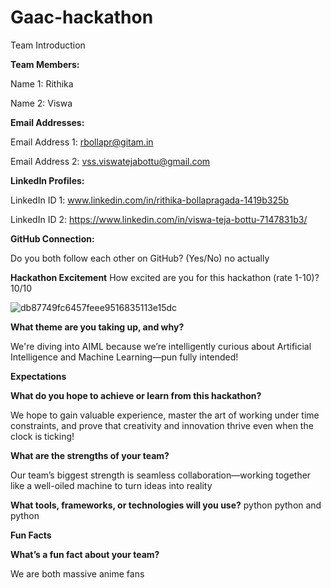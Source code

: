 # Gaac-hackathon
Team Introduction

**Team Members:**

Name 1: Rithika 

Name 2: Viswa 

**Email Addresses:**

Email Address 1: rbollapr@gitam.in

Email Address 2: vss.viswatejabottu@gmail.com

**LinkedIn Profiles:**

LinkedIn ID 1: www.linkedin.com/in/rithika-bollapragada-1419b325b

LinkedIn ID 2: https://www.linkedin.com/in/viswa-teja-bottu-7147831b3/

**GitHub Connection:**

Do you both follow each other on GitHub? (Yes/No) no actually 

**Hackathon Excitement**
How excited are you for this hackathon (rate 1-10)?
10/10 

![db87749fc6457feee9516835113e15dc](https://github.com/user-attachments/assets/d69b56e4-ecf0-45bd-b7a8-d2c70fd79041)

**What theme are you taking up, and why?**

We're diving into AIML because we’re intelligently curious about Artificial Intelligence and Machine Learning—pun fully intended!

**Expectations**

**What do you hope to achieve or learn from this hackathon?**

We hope to gain valuable experience, master the art of working under time constraints, and prove that creativity and innovation thrive even when the clock is ticking!

**What are the strengths of your team?**

Our team’s biggest strength is seamless collaboration—working together like a well-oiled machine to turn ideas into reality

**What tools, frameworks, or technologies will you use?**
python python and python

**Fun Facts**

**What’s a fun fact about your team?**

We are both massive anime fans 
